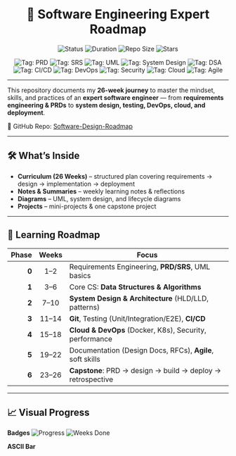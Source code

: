 <div align="center">

# 📘 Software Engineering Expert Roadmap  

<!-- Status & Meta Badges -->
<img alt="Status" src="https://img.shields.io/badge/Status-In%20Progress-yellow?style=for-the-badge">
<img alt="Duration" src="https://img.shields.io/badge/Learning-26%20Weeks-success?style=for-the-badge">
<img alt="Repo Size" src="https://img.shields.io/github/repo-size/Mohammed-HeshamMohammed/Software-Design-Roadmap?style=for-the-badge">
<img alt="Stars" src="https://img.shields.io/github/stars/Mohammed-HeshamMohammed/Software-Design-Roadmap?style=for-the-badge&logo=github">

<!-- Topic Tags -->
<p>
  <img alt="Tag: PRD" src="https://img.shields.io/badge/PRD-Product%20Requirements-6E56CF?style=flat-square">
  <img alt="Tag: SRS" src="https://img.shields.io/badge/SRS-Requirements%20Spec-0EA5E9?style=flat-square">
  <img alt="Tag: UML" src="https://img.shields.io/badge/UML-Diagrams-10B981?style=flat-square">
  <img alt="Tag: System Design" src="https://img.shields.io/badge/System%20Design-Architecture-22C55E?style=flat-square">
  <img alt="Tag: DSA" src="https://img.shields.io/badge/DSA-Algorithms%20%26%20Data%20Structures-F59E0B?style=flat-square">
  <img alt="Tag: CI/CD" src="https://img.shields.io/badge/CI%2FCD-Automation-2563EB?style=flat-square">
  <img alt="Tag: DevOps" src="https://img.shields.io/badge/DevOps-Docker%20%7C%20K8s-0EA5E9?style=flat-square">
  <img alt="Tag: Security" src="https://img.shields.io/badge/Security-OWASP-DC2626?style=flat-square">
  <img alt="Tag: Cloud" src="https://img.shields.io/badge/Cloud-AWS%20%7C%20GCP%20%7C%20Azure-9333EA?style=flat-square">
  <img alt="Tag: Agile" src="https://img.shields.io/badge/Agile-Scrum%20%7C%20SBE-64748B?style=flat-square">
</p>

</div>

---

This repository documents my **26-week journey** to master the mindset, skills, and practices of an **expert software engineer** — from **requirements engineering & PRDs** to **system design, testing, DevOps, cloud, and deployment**.

🔗 GitHub Repo: [Software-Design-Roadmap](https://github.com/Mohammed-HeshamMohammed/Software-Design-Roadmap)

---

## 🛠 What’s Inside
- **Curriculum (26 Weeks)** – structured plan covering requirements → design → implementation → deployment  
- **Notes & Summaries** – weekly learning notes & reflections  
- **Diagrams** – UML, system design, and lifecycle diagrams  
- **Projects** – mini-projects & one capstone project  

---

## 📅 Learning Roadmap  

| Phase | Weeks | Focus |
|------:|:----:|-------|
| **0** | 1–2  | Requirements Engineering, **PRD/SRS**, UML basics |
| **1** | 3–6  | Core CS: **Data Structures & Algorithms** |
| **2** | 7–10 | **System Design & Architecture** (HLD/LLD, patterns) |
| **3** | 11–14| **Git**, Testing (Unit/Integration/E2E), **CI/CD** |
| **4** | 15–18| **Cloud & DevOps** (Docker, K8s), Security, performance |
| **5** | 19–22| Documentation (Design Docs, RFCs), **Agile**, soft skills |
| **6** | 23–26| **Capstone**: PRD → design → build → deploy → retrospective |

---

## 📈 Visual Progress  

**Badges**
<img alt="Progress" src="https://img.shields.io/badge/Progress-0%25-lightgrey?style=for-the-badge">
<img alt="Weeks Done" src="https://img.shields.io/badge/Weeks-0%2F26-lightgrey?style=for-the-badge">

**ASCII Bar**
